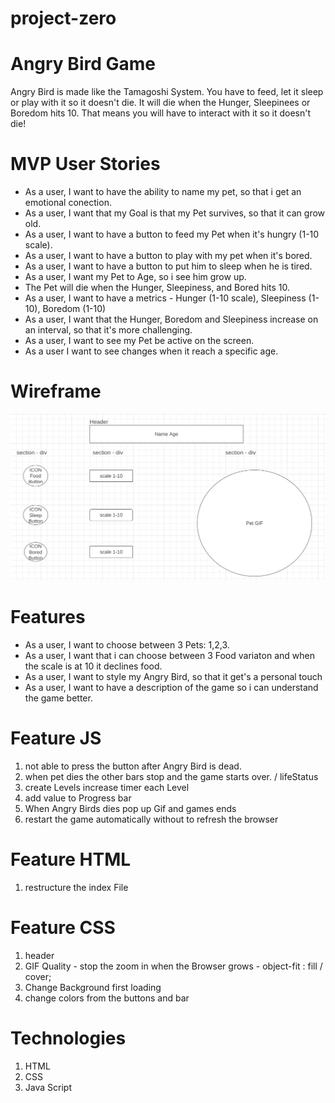 # project-zero

# Angry Bird Game 

Angry Bird is made like the Tamagoshi System. You have to feed, let it sleep or play with it so it doesn't die. It will die when the Hunger, Sleepinees or Boredom hits 10. That means you will have to interact with it so it doesn't die!

# MVP User Stories 


- As a user, I want to have the ability to name my pet, so that i get an emotional conection. 
- As a user, I want that my Goal is that my Pet survives, so that it can grow old. 
- As a user, I want to have a button to feed my Pet when it's hungry (1-10 scale).
- As a user, I want to have a button to play with my pet when it's bored.
- As a user, I want to have a button to put him to sleep when he is tired. 
- As a user, I want my Pet to Age, so i see him grow up.
- The Pet will die when the Hunger, Sleepiness, and Bored hits 10. 
- As a user, I want to have a metrics - Hunger (1-10 scale), Sleepiness (1-10), Boredom (1-10)
- As a user, I want that the Hunger, Boredom and Sleepiness increase on an interval, so that it's more challenging. 
- As a user, I want to see my Pet be active on the screen. 
- As a user I want to see changes when it reach a specific age. 

# Wireframe

![](Images/Wireframe-projectzero.jpg)



# Features 

- As a user, I want to choose between 3 Pets: 1,2,3.
- As a user, I want that i can choose between 3 Food variaton and when the scale is at 10 it declines food. 
- As a user, I want to style my Angry Bird, so that it get's a personal touch 
- As a user, I want to have a description of the game so i can understand the game better. 



# Feature JS 

1. not able to press the button after Angry Bird is dead.
2. when pet dies the other bars stop and the game starts over. / lifeStatus
3. create Levels increase timer each Level 
4. add value to Progress bar 
5. When Angry Birds dies pop up Gif and games ends 
6. restart the game automatically without to refresh the browser 



# Feature HTML 

1. restructure the index File 

# Feature CSS

1. header 
2. GIF Quality - stop the zoom in when the Browser grows - object-fit : fill / cover;
3. Change Background first loading 
4. change colors from the buttons and bar 


# Technologies 

1. HTML
2. CSS
3. Java Script

